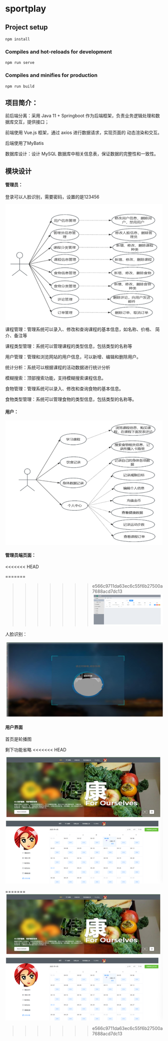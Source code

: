 # sportplay

## Project setup
```
npm install
```

### Compiles and hot-reloads for development
```
npm run serve
```

### Compiles and minifies for production
```
npm run build
```

## **项目简介：**

前后端分离：采用 Java 11 + Springboot 作为后端框架，负责业务逻辑处理和数 据库交互，提供接口；

前端使用 Vue.js 框架，通过 axios 进行数据请求，实现页面的 动态渲染和交互。

后端使用了MyBatis

 数据库设计：设计 MySQL 数据库中相关信息表，保证数据的完整性和一致性。

## **模块设计**

#### 管理员：

登录可以人脸识别，需要密码，设置的是123456

![](https://github.com/Dyouori/sportplay/blob/main/image/%E7%AE%A1%E7%90%86%E5%91%98%E7%AB%AF%E5%8A%9F%E8%83%BD.png?raw=true)

课程管理：管理系统可以录入、修改和查询课程的基本信息，如名称、价格、 简介、备注等 

课程类型管理：系统可以管理课程的类型信息，包括类型的名称等 

用户管理：管理和浏览网站的用户信息，可以新增、编辑和删除用户。 

统计分析：系统可以根据课程的活动数据进行统计分析 

模糊搜索：顶部搜索功能，支持模糊搜索课程信息。 

食物管理：管理系统可以录入、修改和查询食物的基本信息。 

食物类型管理：系统可以管理食物的类型信息，包括类型的名称等。 

#### 用户：

![](https://github.com/Dyouori/sportplay/blob/main/image/%E7%94%A8%E6%88%B7%E7%AB%AF%E5%8A%9F%E8%83%BD.png?raw=true)

#### 管理员端页面：
<<<<<<< HEAD

=======
>>>>>>> e566c9711da63ec6c55f6b27500a7688acd7dc13
![](https://github.com/Dyouori/sportplay/blob/main/image/%E5%AE%A2%E6%88%B7%E7%AB%AF%E5%B1%95%E7%A4%BA.png?raw=true)

人脸识别：

![](https://github.com/Dyouori/sportplay/blob/main/image/%E5%AE%A2%E6%88%B7%E7%AB%AF%E4%BA%BA%E8%84%B8%E8%AF%86%E5%88%AB.png?raw=true)

#### 用户界面

首页是轮播图

剩下功能省略
<<<<<<< HEAD

![](https://raw.githubusercontent.com/Dyouori/sportplay/refs/heads/main/image/%E7%94%A8%E6%88%B7%E7%AB%AF%E8%BD%AE%E6%92%AD%E5%9B%BE%E5%92%8C%E8%BF%90%E5%8A%A8%E6%89%93%E5%8D%A1.png)

=======
![](https://raw.githubusercontent.com/Dyouori/sportplay/refs/heads/main/image/%E7%94%A8%E6%88%B7%E7%AB%AF%E8%BD%AE%E6%92%AD%E5%9B%BE%E5%92%8C%E8%BF%90%E5%8A%A8%E6%89%93%E5%8D%A1.png)
>>>>>>> e566c9711da63ec6c55f6b27500a7688acd7dc13
